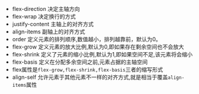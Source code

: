 - flex-direction 决定主轴方向
- flex-wrap 决定换行的方式
- justify-content 主轴上的对齐方式
- align-items 副轴上的对齐方式
- order 定义元素的排列顺序,数值越小，排列越靠前，默认为0。
- flex-grow 定义元素的放大比例,默认为0,即如果存在剩余空间也不会放大
- flex-shrink 定义了元素的缩小比例,默认为1,即如果空间不足,该元素将会缩小
- flex-basis 定义在分配多余空间之前,元素占据的主轴空间
- flex属性是`flex-grow,flex-shrink,flex-basis`三者的缩写形式
- align-self 允许元素于其他元素不一样的对齐方式,就是相当于覆盖`align-items`属性